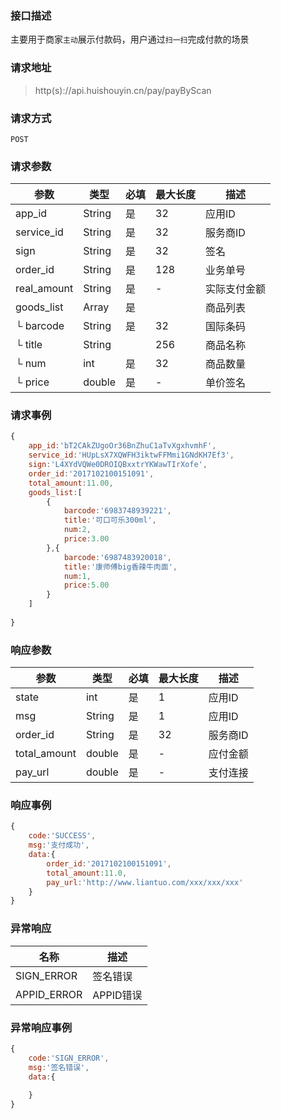 ### 接口描述
主要用于商家`主动`展示付款码，用户通过`扫一扫`完成付款的场景
### 请求地址
> http(s)://api.huishouyin.cn/pay/payByScan

### 请求方式
`POST`
### 请求参数
|参数|类型|必填|最大长度|描述|
|-----|-----|-----|-----|-----|
|app_id|String|是|32|应用ID|
|service_id|String|是|32|服务商ID|
|sign|String|是|32|签名|
|order_id|String|是|128|业务单号|
|real_amount|String|是| - |实际支付金额|
|goods_list|Array|是||商品列表|
| └ barcode|String|是|32|国际条码|
| └ title|String||256|商品名称|
| └ num|int|是|32|商品数量|
| └ price|double|是| - |单价签名|
### 请求事例
```javascript
{
    app_id:'bT2CAkZUgoOr36BnZhuC1aTvXgxhvmhF',
    service_id:'HUpLsX7XQWFH3iktwFFMmi1GNdKH7Ef3',
    sign:'L4XYdVQWe0DROIQBxxtrYKWawTIrXofe',
    order_id:'2017102100151091',
    total_amount:11.00, 
    goods_list:[
        {
            barcode:'6983748939221',
            title:'可口可乐300ml',
            num:2,
            price:3.00
        },{
            barcode:'6987483920018',
            title:'康师傅big香辣牛肉面',
            num:1,
            price:5.00
        }
    ]
    
}
```
### 响应参数
|参数|类型|必填|最大长度|描述|
|-----|-----|-----|-----|-----|
|state|int|是|1|应用ID|
|msg|String|是|1|应用ID|
|order_id|String|是|32|服务商ID|
|total_amount|double|是|-|应付金额|
|pay_url|double|是|-|支付连接|
### 响应事例
```javascript
{
    code:'SUCCESS',
    msg:'支付成功',
    data:{
        order_id:'2017102100151091',
        total_amount:11.0,
        pay_url:'http://www.liantuo.com/xxx/xxx/xxx'
    }
}
```
### 异常响应
|名称|描述|
|-----|-----|
|SIGN_ERROR|签名错误|
|APPID_ERROR|APPID错误|
### 异常响应事例
```javascript
{
    code:'SIGN_ERROR',
    msg:'签名错误',
    data:{
        
    }
}
```